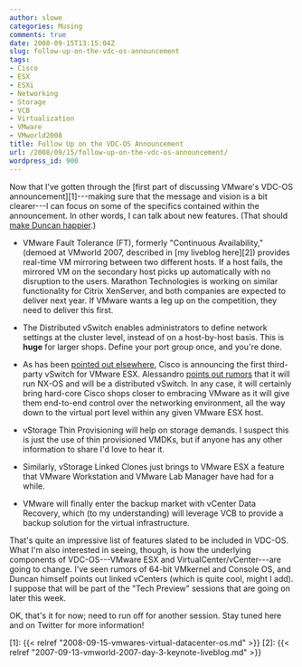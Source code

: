 ```yaml
---
author: slowe
categories: Musing
comments: true
date: 2008-09-15T13:15:04Z
slug: follow-up-on-the-vdc-os-announcement
tags:
- Cisco
- ESX
- ESXi
- Networking
- Storage
- VCB
- Virtualization
- VMware
- VMworld2008
title: Follow Up on the VDC-OS Announcement
url: /2008/09/15/follow-up-on-the-vdc-os-announcement/
wordpress_id: 900
---
```


Now that I've gotten through the [first part of discussing VMware's VDC-OS announcement][1]---making sure that the message and vision is a bit clearer---I can focus on some of the specifics contained within the announcement. In other words, I can talk about new features. (That should [make Duncan happier](http://www.yellow-bricks.com/2008/09/15/vmwares-first-announcements/).)

* VMware Fault Tolerance (FT), formerly "Continuous Availability," (demoed at VMworld 2007, described in [my liveblog here][2]) provides real-time VM mirroring between two different hosts. If a host fails, the mirrored VM on the secondary host picks up automatically with no disruption to the users. Marathon Technologies is working on similar functionality for Citrix XenServer, and both companies are expected to deliver next year. If VMware wants a leg up on the competition, they need to deliver this first.

* The Distributed vSwitch enables administrators to define network settings at the cluster level, instead of on a host-by-host basis. This is **huge** for larger shops. Define your port group once, and you're done.

* As has been [pointed out elsewhere](http://rationalsecurity.typepad.com/blog/2008/09/vmworld-2008-introducing-ciscos-virtual-switch-for-vmware-esx.html), Cisco is announcing the first third-party vSwitch for VMware ESX. Alessandro [points out rumors](http://www.virtualization.info/2008/09/what-to-expect-at-vmworld-esx-40-beta.html) that it will run NX-OS and will be a distributed vSwitch. In any case, it will certainly bring hard-core Cisco shops closer to embracing VMware as it will give them end-to-end control over the networking environment, all the way down to the virtual port level within any given VMware ESX host.

* vStorage Thin Provisioning will help on storage demands. I suspect this is just the use of thin provisioned VMDKs, but if anyone has any other information to share I'd love to hear it.

* Similarly, vStorage Linked Clones just brings to VMware ESX a feature that VMware Workstation and VMware Lab Manager have had for a while.

* VMware will finally enter the backup market with vCenter Data Recovery, which (to my understanding) will leverage VCB to provide a backup solution for the virtual infrastructure.

That's quite an impressive list of features slated to be included in VDC-OS. What I'm also interested in seeing, though, is how the underlying components of VDC-OS---VMware ESX and VirtualCenter/vCenter---are going to change. I've seen rumors of 64-bit VMkernel and Console OS, and Duncan himself points out linked vCenters (which is quite cool, might I add). I suppose that will be part of the "Tech Preview" sessions that are going on later this week.

OK, that's it for now; need to run off for another session. Stay tuned here and on Twitter for more information!

[1]: {{< relref "2008-09-15-vmwares-virtual-datacenter-os.md" >}}
[2]: {{< relref "2007-09-13-vmworld-2007-day-3-keynote-liveblog.md" >}}

